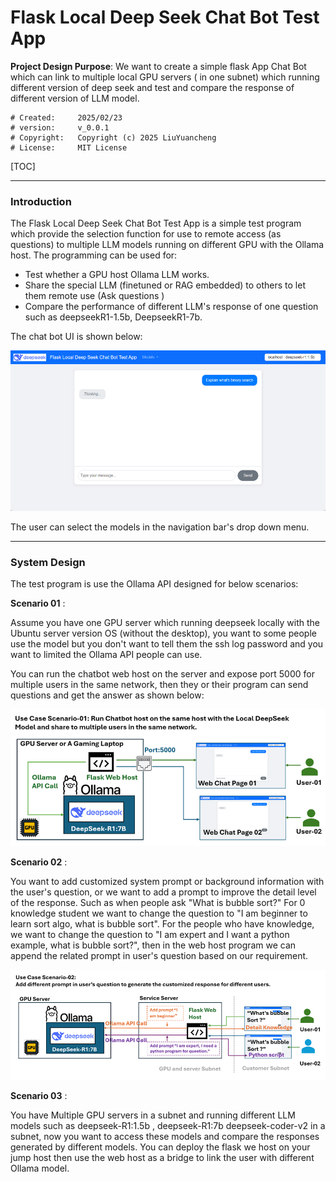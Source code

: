 # Flask Local Deep Seek Chat Bot Test App

**Project Design Purpose**:  We want to create a simple flask App Chat Bot  which can link to multiple local GPU servers ( in one subnet) which running different version of deep seek and test and compare the response of different version of LLM model.

```
# Created:     2025/02/23
# version:     v_0.0.1
# Copyright:   Copyright (c) 2025 LiuYuancheng
# License:     MIT License
```

[TOC]

------

### Introduction

The Flask Local Deep Seek Chat Bot Test App is a simple test program which provide the selection function for use to remote access (as questions) to multiple LLM models running on different GPU with the Ollama host. The programming can be used for: 

- Test whether a GPU host Ollama LLM works.
- Share the special LLM (finetuned or RAG embedded) to others to let them remote use (Ask questions )
- Compare the performance of different LLM's response of one question such as deepseekR1-1.5b, DeepseekR1-7b. 

The chat bot UI is shown below:

![](doc/img/s_03.png)

The user can select the models in the navigation bar's drop down menu. 



------

### System Design

The test program is use the Ollama API designed for below scenarios:

**Scenario 01** : 

Assume you have one GPU server which running deepseek locally with the Ubuntu server version OS (without the desktop), you want to some people use the model but you don't want to tell them the ssh log password and you want to limited the Ollama API people can use. 

You can run the chatbot web host on the server and expose port 5000 for multiple users in the same network, then they or their program can send questions and get the answer as shown below:

![](doc/img/s_04.png)

**Scenario 02** :

You want to add customized system prompt or background information with the user's question, or we want to add a prompt to improve the detail level of the response. Such as when people ask "What is bubble sort?" For 0 knowledge student we want to change the question to "I am beginner to learn sort algo, what is bubble sort". For the people who have knowledge, we want to change the question to "I am expert and I want a python example, what is bubble sort?", then in the web host program we can append the related prompt in user's question based on our requirement. 

![](doc/img/s_05.png)

**Scenario 03** :

You have Multiple GPU servers in a subnet and running different LLM models such as deepseek-R1:1.5b , deepseek-R1:7b deepseek-coder-v2 in a subnet, now you want to access these models and compare the responses generated by different models. You can deploy the flask we host on your jump host then use the web host as a bridge to link the user with different Ollama model.



 

